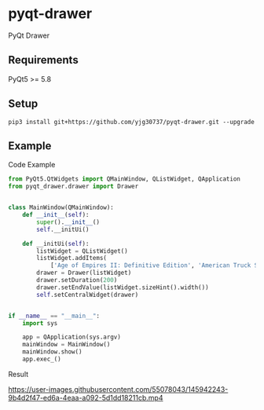 # pyqt-drawer
PyQt Drawer

## Requirements
PyQt5 >= 5.8

## Setup
```pip3 install git+https://github.com/yjg30737/pyqt-drawer.git --upgrade```

## Example
Code Example
```python
from PyQt5.QtWidgets import QMainWindow, QListWidget, QApplication
from pyqt_drawer.drawer import Drawer


class MainWindow(QMainWindow):
    def __init__(self):
        super().__init__()
        self.__initUi()

    def __initUi(self):
        listWidget = QListWidget()
        listWidget.addItems(
            ['Age of Empires II: Definitive Edition', 'American Truck Simulator', 'Arma 3', "Assassin's Creed"])
        drawer = Drawer(listWidget)
        drawer.setDuration(200)
        drawer.setEndValue(listWidget.sizeHint().width())
        self.setCentralWidget(drawer)


if __name__ == "__main__":
    import sys

    app = QApplication(sys.argv)
    mainWindow = MainWindow()
    mainWindow.show()
    app.exec_()
```

Result

https://user-images.githubusercontent.com/55078043/145942243-9b4d2f47-ed6a-4eaa-a092-5d1dd18211cb.mp4



